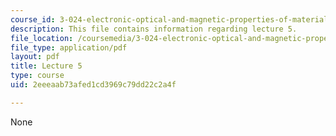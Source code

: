 ```yaml
---
course_id: 3-024-electronic-optical-and-magnetic-properties-of-materials-spring-2013
description: This file contains information regarding lecture 5.
file_location: /coursemedia/3-024-electronic-optical-and-magnetic-properties-of-materials-spring-2013/2eeeaab73afed1cd3969c79dd22c2a4f_MIT3_024S13_2012lec5.pdf
file_type: application/pdf
layout: pdf
title: Lecture 5
type: course
uid: 2eeeaab73afed1cd3969c79dd22c2a4f

---
```

None